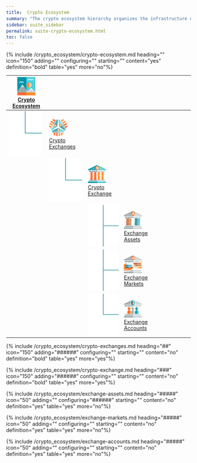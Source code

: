 ```yaml
---
title:  Crypto Ecosystem
summary: "The crypto ecosystem hierarchy organizes the infrastructure of exchanges, markets, and user accounts."
sidebar: suite_sidebar
permalink: suite-crypto-ecosystem.html
toc: false
---
```


{% include /crypto_ecosystem/crypto-ecosystem.md heading="" icon="150" adding="" configuring="" starting="" content="yes" definition="bold" table="yes" more="no"%}

<table class='hierarchyTable'><thead><tr><th><a href='#crypto-ecosystem' data-toggle='tooltip' data-original-title='{{site.data.crypto_ecosystem.crypto_ecosystem}}'><img src='images/icons/nodes/png50/crypto-ecosystem.png' /><br />Crypto Ecosystem</a></th><th></th><th></th><th></th><th></th><th></th><th></th><th></th><th></th><th></th></tr></thead><tbody>
<tr><td><img src='images/icons/various/png/tree-connector-elbow.png' /></td><td><a href='#crypto-exchanges' data-toggle='tooltip' data-original-title='{{site.data.crypto_ecosystem.crypto_exchanges}}'><img src='images/icons/nodes/png50/crypto-exchanges.png' /><br />Crypto Exchanges</a></td><td></td><td></td><td></td><td></td><td></td><td></td><td></td><td></td></tr>
<tr><td></td><td><img src='images/icons/various/png/tree-connector-elbow.png' /></td><td><a href='#crypto-exchange' data-toggle='tooltip' data-original-title='{{site.data.crypto_ecosystem.crypto_exchange}}'><img src='images/icons/nodes/png50/crypto-exchange.png' /><br />Crypto Exchange</a></td><td></td><td></td><td></td><td></td><td></td><td></td><td></td></tr>
<tr><td></td><td></td><td><img src='images/icons/various/png/tree-connector-fork.png' /></td><td><a href='#exchange-assets' data-toggle='tooltip' data-original-title='{{site.data.crypto_ecosystem.exchange_assets}}'><img src='images/icons/nodes/png50/exchange-assets.png' /><br />Exchange Assets</a></td><td></td><td></td><td></td><td></td><td></td><td></td></tr>
<tr><td></td><td></td><td><img src='images/icons/various/png/tree-connector-fork.png' /></td><td><a href='#exchange-markets' data-toggle='tooltip' data-original-title='{{site.data.crypto_ecosystem.exchange_markets}}'><img src='images/icons/nodes/png50/exchange-markets.png' /><br />Exchange Markets</a></td><td></td><td></td><td></td><td></td><td></td><td></td></tr>
<tr><td></td><td></td><td><img src='images/icons/various/png/tree-connector-elbow.png' /></td><td><a href='#exchange-accounts' data-toggle='tooltip' data-original-title='{{site.data.crypto_ecosystem.exchange_accounts}}'><img src='images/icons/nodes/png50/exchange-accounts.png' /><br />Exchange Accounts</a></td><td></td><td></td><td></td><td></td><td></td><td></td></tr></tbody></table>



{% include /crypto_ecosystem/crypto-exchanges.md heading="##" icon="150" adding="######" configuring="" starting="" content="no" definition="bold" table="yes" more="yes"%}

{% include /crypto_ecosystem/crypto-exchange.md heading="###" icon="150" adding="######" configuring="" starting="" content="no" definition="bold" table="yes" more="yes"%}

{% include /crypto_ecosystem/exchange-assets.md heading="#####" icon="50" adding="" configuring="######" starting="" content="no" definition="yes" table="yes" more="no"%}

{% include /crypto_ecosystem/exchange-markets.md heading="#####" icon="50" adding="" configuring="" starting="" content="no" definition="yes" table="yes" more="no"%}

{% include /crypto_ecosystem/exchange-accounts.md heading="#####" icon="50" adding="" configuring="" starting="" content="no" definition="yes" table="yes" more="no"%}